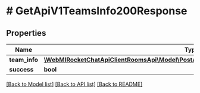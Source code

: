 # # GetApiV1TeamsInfo200Response

## Properties

Name | Type | Description | Notes
------------ | ------------- | ------------- | -------------
**team_info** | [**\WebMIRocketChatApiClientRoomsApi\Model\PostApiV1ChannelsConvertToTeam200ResponseTeam**](PostApiV1ChannelsConvertToTeam200ResponseTeam.md) |  | [optional]
**success** | **bool** |  | [optional]

[[Back to Model list]](../../README.md#models) [[Back to API list]](../../README.md#endpoints) [[Back to README]](../../README.md)
